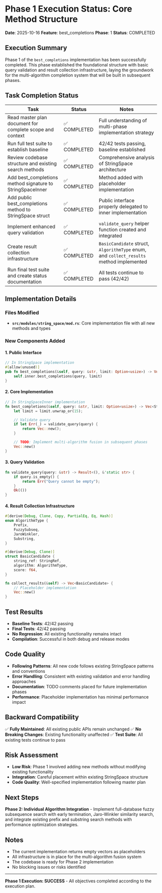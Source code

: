 # Phase 1 Execution Status: Core Method Structure

**Date**: 2025-10-16
**Feature**: best_completions
**Phase**: 1
**Status**: COMPLETED

## Execution Summary

Phase 1 of the `best_completions` implementation has been successfully completed. This phase established the foundational structure with basic query validation and result collection infrastructure, laying the groundwork for the multi-algorithm completion system that will be built in subsequent phases.

## Task Completion Status

| Task | Status | Notes |
|------|--------|-------|
| Read master plan document for complete scope and context | ✅ COMPLETED | Full understanding of multi-phase implementation strategy |
| Run full test suite to establish baseline | ✅ COMPLETED | 42/42 tests passing, baseline established |
| Review codebase structure and existing search methods | ✅ COMPLETED | Comprehensive analysis of StringSpace architecture |
| Add best_completions method signature to StringSpaceInner | ✅ COMPLETED | Method added with placeholder implementation |
| Add public best_completions method to StringSpace struct | ✅ COMPLETED | Public interface properly delegated to inner implementation |
| Implement enhanced query validation | ✅ COMPLETED | `validate_query` helper function created and integrated |
| Create result collection infrastructure | ✅ COMPLETED | `BasicCandidate` struct, `AlgorithmType` enum, and `collect_results` method implemented |
| Run final test suite and create status documentation | ✅ COMPLETED | All tests continue to pass (42/42) |

## Implementation Details

### Files Modified
- **`src/modules/string_space/mod.rs`**: Core implementation file with all new methods and types

### New Components Added

#### 1. Public Interface
```rust
// In StringSpace implementation
#[allow(unused)]
pub fn best_completions(&self, query: &str, limit: Option<usize>) -> Vec<StringRef> {
    self.inner.best_completions(query, limit)
}
```

#### 2. Core Implementation
```rust
// In StringSpaceInner implementation
fn best_completions(&self, query: &str, limit: Option<usize>) -> Vec<StringRef> {
    let limit = limit.unwrap_or(15);

    // Validate query
    if let Err(_) = validate_query(query) {
        return Vec::new();
    }

    // TODO: Implement multi-algorithm fusion in subsequent phases
    Vec::new()
}
```

#### 3. Query Validation
```rust
fn validate_query(query: &str) -> Result<(), &'static str> {
    if query.is_empty() {
        return Err("Query cannot be empty");
    }
    Ok(())
}
```

#### 4. Result Collection Infrastructure
```rust
#[derive(Debug, Clone, Copy, PartialEq, Eq, Hash)]
enum AlgorithmType {
    Prefix,
    FuzzySubseq,
    JaroWinkler,
    Substring,
}

#[derive(Debug, Clone)]
struct BasicCandidate {
    string_ref: StringRef,
    algorithm: AlgorithmType,
    score: f64,
}

fn collect_results(&self) -> Vec<BasicCandidate> {
    // Placeholder implementation
    Vec::new()
}
```

## Test Results

- **Baseline Tests**: 42/42 passing
- **Final Tests**: 42/42 passing
- **No Regression**: All existing functionality remains intact
- **Compilation**: Successful in both debug and release modes

## Code Quality

- **Following Patterns**: All new code follows existing StringSpace patterns and conventions
- **Error Handling**: Consistent with existing validation and error handling approaches
- **Documentation**: TODO comments placed for future implementation phases
- **Performance**: Placeholder implementation has minimal performance impact

## Backward Compatibility

✅ **Fully Maintained**: All existing public APIs remain unchanged
✅ **No Breaking Changes**: Existing functionality unaffected
✅ **Test Suite**: All existing tests continue to pass

## Risk Assessment

- **Low Risk**: Phase 1 involved adding new methods without modifying existing functionality
- **Integration**: Careful placement within existing StringSpace structure
- **Code Quality**: Well-specified implementation following master plan

## Next Steps

**Phase 2: Individual Algorithm Integration** - Implement full-database fuzzy subsequence search with early termination, Jaro-Winkler similarity search, and integrate existing prefix and substring search methods with performance optimization strategies.

## Notes

- The current implementation returns empty vectors as placeholders
- All infrastructure is in place for the multi-algorithm fusion system
- The codebase is ready for Phase 2 implementation
- No blocking issues or risks identified

---

**Phase 1 Execution: SUCCESS** - All objectives completed according to the execution plan.